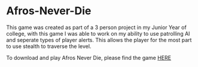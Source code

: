# Afros-Never-Die
 
This game was created as part of a 3 person project in my Junior Year of college, with this game I was able to work on my ability to use patrolling AI and seperate types of player alerts. This allows the player for the most part to use stealth to traverse the level.

To download and play Afros Never Die, please find the game [HERE][1]

[1]:https://melee-john.itch.io/afros-never-die
